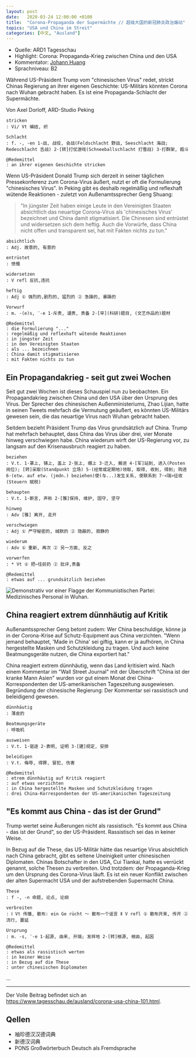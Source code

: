 ```yaml
---
layout: post
date:   2020-03-24 12:00:00 +0100
title:  "Corona-Propaganda der Supermächte // 超级大国的新冠肺炎政治煽动"
topics: "USA und China im Streit"
categories: [中文, "Ausland"]
---
```


- Quelle: ARD1 Tagesschau
- Highlight: Corona: Propaganda-Krieg zwischen China und den USA
- Kommentator: [Johann Huang](http://www.johannhuang.com/)
- Sprachniveau: B2


Während US-Präsident Trump vom "chinesischen Virus" redet, strickt Chinas Regierung an ihrer eigenen Geschichte: US-Militärs könnten Corona nach Wuhan gebracht haben. Es ist eine Propaganda-Schlacht der Supermächte.

Von Axel Dorloff, ARD-Studio Peking

    stricken
    : Vi/ Vt 编结, 织

    Schlacht
    : f. -, -en 1·战, 战役, 会战(Feldschlacht 野战, Seeschlacht 海战; Redeschlacht 舌战) 2·[转]打仗游戏(Schneeballschlacht 打雪战) 3·打群架, 殴斗

    @Redemittel
    : an ihrer eigenen Geschichte stricken


Wenn US-Präsident Donald Trump sich derzeit in seiner täglichen Pressekonferenz zum Corona-Virus äußert, nutzt er oft die Formulierung "chinesisches Virus". In Peking gibt es deshalb regelmäßig und reflexhaft wütende Reaktionen - zuletzt von Außenamtssprecher Geng Shuang:

> "In jüngster Zeit haben einige Leute in den Vereinigten Staaten absichtlich das neuartige Corona-Virus als 'chinesisches Virus' bezeichnet und China damit stigmatisiert. Die Chinesen sind entrüstet und widersetzen sich dem heftig. Auch die Vorwürfe, dass China nicht offen und transparent sei, hat mit Fakten nichts zu tun."

    absichtlich
    : Adj. 故意的, 有意的

    entrüstet
    : 愤慨

    widersetzen
    : V refl 反抗,违抗

    heftig
    : Adj ① 强烈的,剧烈的, 猛烈的 ② 急躁的, 暴躁的

    Vorwurf
    : m. -(e)s, ¨-e 1·斥责, 谴责, 责备 2·[罕](科研)题目, (文艺作品的)题材

    @Redemittel
    : die Formulierung "..."
    : regelmäßig und reflexhaft wütende Reaktionen
    : in jüngster Zeit
    : in den Vereinigten Staaten
    : als ... bezeichnen
    : China damit stigmatisieren
    : mit Fakten nichts zu tun


## Ein Propagandakrieg - seit gut zwei Wochen

Seit gut zwei Wochen ist dieses Schauspiel nun zu beobachten. Ein Propagandakrieg zwischen China und den USA über den Ursprung des Virus. Der Sprecher des chinesischen Außenministeriums, Zhao Lijian, hatte in seinen Tweets mehrfach die Vermutung geäußert, es könnten US-Militärs gewesen sein, die das neuartige Virus nach Wuhan gebracht haben.

Seitdem bezieht Präsident Trump das Virus grundsätzlich auf China. Trump hat mehrfach behauptet, dass China das Virus über drei, vier Monate hinweg verschwiegen habe. China wiederum wirft der US-Regierung vor, zu langsam auf den Krisenausbruch reagiert zu haben.

    beziehen
    : V.t. 1·罩上, 铺上, 盖上 2·张上, 绷上 3·迁入, 搬进 4·[军]站到, 进入(Posten 岗位); [转]采取(Standpunkt 立场) 5·(经常或定期地)领取, 取得, 收到, 得到; 购进 6·(etw. auf etw. (jmdn.) beziehen)使(与...)发生关系, 使联系到 7·<瑞>征收(Steuern 赋税)

    behaupten
    : V.t. 1·断言, 声称 2·[雅]保持, 维护, 固守, 坚守

    hinweg
    : Adv [雅] 离开, 走开

    verschwiegen
    : Adj ① 严守秘密的, 缄默的 ② 隐蔽的, 寂静的

    wiederum
    : Adv ① 重新, 再次 ② 另一方面, 反之

    vorwerfen
    : * Vt ① 把⋯往前扔 ② 批评,责备

    @Redemittel
    : etwas auf ... grundsätzlich beziehen


![Demonstrativ vor einer Flagge der Kommunistischen Partei: Medizinisches Personal in Wuhan.](https://www.tagesschau.de/multimedia/bilder/wuhan-123~_v-videowebl.jpg)


## China reagiert extrem dünnhäutig auf Kritik

Außenamtssprecher Geng betont zudem: Wer China beschuldige, könne ja in der Corona-Krise auf Schutz-Equipment aus China verzichten. "Wenn jemand behauptet, 'Made in China' sei giftig, kann er ja aufhören, in China hergestellte Masken und Schutzkleidung zu tragen. Und auch keine Beatmungsgeräte nutzen, die China exportiert hat."

China reagiert extrem dünnhäutig, wenn das Land kritisiert wird. Nach einem Kommentar im "Wall Street Journal" mit der Überschrift "China ist der kranke Mann Asien" wurden vor gut einem Monat drei China-Korrespondenten der US-amerikanischen Tageszeitung ausgewiesen. Begründung der chinesische Regierung: Der Kommentar sei rassistisch und beleidigend gewesen.

    dünnhäutig
    : 薄皮的

    Beatmungsgeräte
    : 呼吸机

    ausweisen
    : V.t. 1·驱逐 2·表明, 证明 3·[建]规定, 安排

    beleidigen
    : V.t. 侮辱, 得罪, 冒犯, 伤害

    @Redemittel
    : etrem dünnhäutig auf Kritik reagiert
    : auf etwas verzichten
    : in China hergestellte Masken und Schutzkleidung tragen
    : drei China-Korrespondenten der US-amerikanischen Tageszeitung


## "Es kommt aus China - das ist der Grund"

Trump wertet seine Äußerungen nicht als rassistisch. "Es kommt aus China - das ist der Grund", so der US-Präsident. Rassistisch sei das in keiner Weise.

In Bezug auf die These, das US-Militär hätte das neuartige Virus absichtlich nach China gebracht, gibt es seltene Uneinigkeit unter chinesischen Diplomaten. Chinas Botschafter in den USA, Cui Tiankai, hatte es verrückt genannt, solche Thesen zu verbreiten. Und trotzdem: der Propaganda-Krieg um den Ursprung des Corona-Virus läuft. Es ist ein neuer Konflikt zwischen der alten Supermacht USA und der aufstrebenden Supermacht China.

    These
    : f -, -n 命题, 论点, 论纲

    verbreiten 
    : Ⅰ Vt 传播, 散布: ein Ge rücht ～ 散布一个谣言 Ⅱ V refl ① 散布开来, 传开 ② 流行, 蔓延

    Ursprung
    : m. -s, ¨-e 1·起源, 由来, 开端; 发祥地 2·[转]根源, 根由, 起因

    @Redemittel
    : etwas als rassistisch werten
    : in keiner Weise
    : in Bezug auf die These
    : unter chinesischen Diplomaten

...


---

Der Volle Beitrag befindet sich an <https://www.tagesschau.de/ausland/corona-usa-china-101.html>.


## Qellen

- 袖珍德汉汉德词典
- 新德汉词典
- PONS Großwörterbuch Deutsch als Fremdsprache
